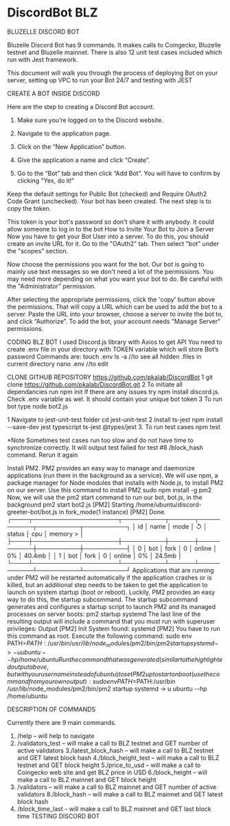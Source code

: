 # DiscordBot BLZ
BLUZELLE DISCORD BOT

Bluzelle Discord Bot has 9 commands. It makes calls to Coingecko, Bluzelle testnet and Bluzelle mainnet. There is also 12 unit test cases included which run with Jest framework. 

This document will walk you through the process of deploying Bot on your server, setting up VPC to run your Bot 24/7 and testing with JEST




CREATE A BOT INSIDE DISCORD

Here are the step to creating a Discord Bot account.
1. Make sure you’re logged on to the Discord website.
2. Navigate to the application page.
3. Click on the “New Application” button.

4. Give the application a name and click “Create”.

5. Go to the “Bot” tab and then click “Add Bot”. You will have to confirm by clicking "Yes, do it!"

Keep the default settings for Public Bot (checked) and Require OAuth2 Code Grant (unchecked).
Your bot has been created. The next step is to copy the token.

This token is your bot's password so don't share it with anybody. It could allow someone to log in to the bot
How to Invite Your Bot to Join a Server
Now you have to get your Bot User into a server. To do this, you should create an invite URL for it.
Go to the "OAuth2" tab. Then select "bot" under the "scopes" section.

Now choose the permissions you want for the bot. Our bot is going to mainly use text messages so we don't need a lot of the permissions. You may need more depending on what you want your bot to do. Be careful with the "Administrator" permission.

After selecting the appropriate permissions, click the 'copy' button above the permissions. That will copy a URL which can be used to add the bot to a server.
Paste the URL into your browser, choose a server to invite the bot to, and click “Authorize”.
To add the bot, your account needs "Manage Server" permissions.



CODING BLZ BOT
I used Discord.js library with Axios to get API
You need to create .env file in your directory with TOKEN variable which will store Bot’s password 
Commands are:
touch .env
ls -a //to see all hidden .files in current directory
nano .env //to edit



CLONE GITHUB REPOSITORY 
https://github.com/pkalab/DiscordBot
1 git clone https://github.com/pkalab/DiscordBot.git
2 To initiate all dependancies run npm init 
If there are any issues try npm install discord.js. 
Check .env variable as wel. It should contain your unique bot token
3 To run bot type node bot2.js


1 Navigate to jest-unit-test folder 
cd jest-unit-test
2 Install ts-jest
npm install --save-dev jest typescript ts-jest @types/jest
3. To run test cases
npm test


*Note
Sometimes test cases run too slow and do not have time to synchronize correctly. It will output test failed for test #8 /block_hash command. Rerun it again




Install PM2.
PM2 provides an easy way to manage and daemonize applications (run them in the background as a service).
We will use npm, a package manager for Node modules that installs with Node.js, to install PM2 on our server. Use this command to install PM2
sudo npm install -g pm2
Now, we will use the pm2 start command to run our bot, bot.js, in the background
pm2 start bot2.js
[PM2] Starting /home/ubuntu/discord-greeter-bot/bot.js in fork_mode(1 instance)
[PM2] Done.
┌────┬────────────────────┬──────────┬──────┬───────────┬──────────┬──────────┐
│ id │ name │ mode │ ↺ │ status │ cpu │ memory > │
├────┼────────────────────┼──────────┼──────┼───────────┼──────────┼──────────┤
│ 0 │ bot │ fork │ 0 │ online │ 0% │ 40.4mb │
│ 1 │ bot │ fork │ 0 │ online │ 0% │ 24.5mb │
└────┴────────────────────┴──────────┴──────┴───────────┴──────────┴──────────┘
Applications that are running under PM2 will be restarted automatically if the application crashes or is killed, but an additional step needs to be taken to get the application to launch on system startup (boot or reboot). Luckily, PM2 provides an easy way to do this, the startup subcommand.
The startup subcommand generates and configures a startup script to launch PM2 and its managed processes on server boots:
pm2 startup systemd
The last line of the resulting output will include a command that you must run with superuser privileges:
Output
[PM2] Init System found: systemd
[PM2] You have to run this command as root. Execute the following command:
sudo env PATH=$PATH:/usr/bin /usr/lib/node_modules/pm2/bin/pm2 startup systemd -> -u ubuntu --hp /home/ubuntu
Run the command that was generated (similar to the highlighted output above, but with your username instead of ubuntu) to set PM2 up to start on boot (use the command from your own output):
sudo env PATH=$PATH:/usr/bin /usr/lib/node_modules/pm2/bin/pm2 startup systemd -> u ubuntu --hp /home/ubuntu




DESCRIPTION OF COMMANDS

Currently there are 9 main commands.
													
1. /help – will help to navigate
2. /validators_test – will make a call to BLZ testnet and GET number of active validators
3./latest_block_hash – will make a call to BLZ testnet and GET latest block hash
4./block_height_test – will make a call to BLZ testnet and GET block height 
5./price_to_usd – will make a call to Coingecko web site and get BLZ price in USD
6./block_height – will make a call to BLZ mainnet and GET block height
7. /validators – will make a call to BLZ mainnet and GET number of active validators
8./block_hash – will make a call to BLZ mainnet and GET latest block hash
9. /block_time_last – will make a call to BLZ mainnet and GET last block time
TESTING DISCORD BOT
